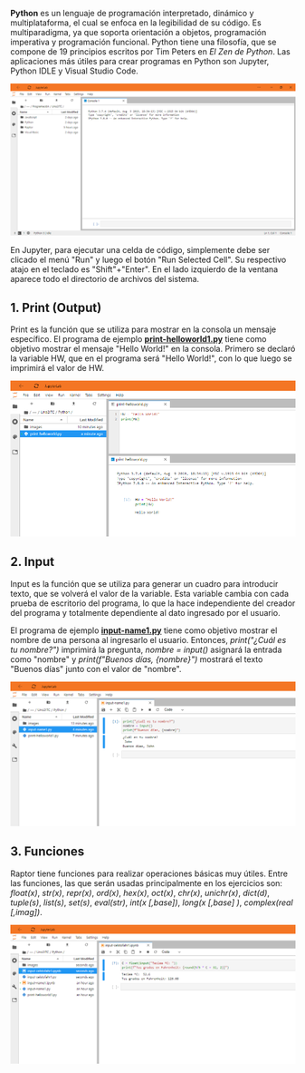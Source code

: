 **Python** es un lenguaje de programación interpretado, dinámico y multiplataforma, el cual se enfoca en la legibilidad de su código. Es multiparadigma, ya que soporta orientación a objetos, programación imperativa y programación funcional. Python tiene una filosofía, que se compone de 19 principios escritos por Tim Peters en _El Zen de Python_. Las aplicaciones más útiles para crear programas en Python son Jupyter, Python IDLE y Visual Studio Code.

![Figura 0-1](images/0-1.png?raw=true)

En Jupyter, para ejecutar una celda de código, simplemente debe ser clicado el menú "Run" y luego el botón "Run Selected Cell". Su respectivo atajo en el teclado es "Shift"+"Enter". En el lado izquierdo de la ventana aparece todo el directorio de archivos del sistema.

## 1. Print (Output)
Print es la función que se utiliza para mostrar en la consola un mensaje específico. El programa de ejemplo **[print-helloworld1.py](print-helloworld1.py)** tiene como objetivo mostrar el mensaje "Hello World!" en la consola. Primero se declaró la variable HW, que en el programa será "Hello World!", con lo que luego se imprimirá el valor de HW.

![Figura 1-1](images/1-2.png?raw=true)

## 2. Input
Input es la función que se utiliza para generar un cuadro para introducir texto, que se volverá el valor de la variable. Esta variable cambia con cada prueba de escritorio del programa, lo que la hace independiente del creador del programa y totalmente dependiente al dato ingresado por el usuario.

El programa de ejemplo **[input-name1.py](input-name1.py)** tiene como objetivo mostrar el nombre de una persona al ingresarlo el usuario. Entonces, _print("¿Cuál es tu nombre?")_ imprimirá la pregunta, _nombre = input()_ asignará la entrada como "nombre" y _print(f"Buenos días, {nombre}")_ mostrará el texto "Buenos días" junto con el valor de "nombre".

![Figura 2-1](images/2-2.png?raw=true)

## 3. Funciones
Raptor tiene funciones para realizar operaciones básicas muy útiles. Entre las funciones, las que serán usadas principalmente en los ejercicios son: _float(x)_, _str(x)_, _repr(x)_, _ord(x)_, _hex(x)_, _oct(x)_, _chr(x)_, _unichr(x)_, _dict(d)_, _tuple(s)_, _list(s)_, _set(s)_, _eval(str)_, _int(x [,base])_, _long(x [,base] )_, _complex(real [,imag])_. 

![Figura 3-1](images/3-2.png?raw=true)

